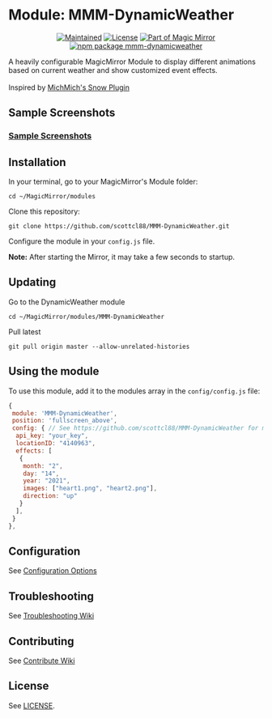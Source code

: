# Module: MMM-DynamicWeather

<p align="center">
  <a href="https://github.com/scottcl88/MMM-DynamicWeather"><img src="https://img.shields.io/maintenance/yes/2024?style=flat-square" alt="Maintained"/></a>
  <a href="./LICENSE"><img src="https://img.shields.io/badge/license-MIT-blue.svg" alt="License"></a>
  <a href="https://github.com/MagicMirrorOrg/MagicMirror"><img src="https://img.shields.io/badge/part%20of-Magic%20Mirror-%234f46e5?style=flat-square" alt="Part of Magic Mirror"/></a>
  <a href="https://www.npmjs.com/package/mmm-dynamicweather"><img src="https://img.shields.io/npm/v/mmm-dynamicweather" alt="npm package mmm-dynamicweather"/></a>
</p>

A heavily configurable MagicMirror Module to display different animations based on current weather and show customized event effects.
<br>
<br>
Inspired by [MichMich's Snow Plugin](https://github.com/MichMich/MMM-Snow)

## Sample Screenshots
### [Sample Screenshots](ExampleScreenshots.md)

## Installation

In your terminal, go to your MagicMirror's Module folder:

````
cd ~/MagicMirror/modules
````

Clone this repository:

````
git clone https://github.com/scottcl88/MMM-DynamicWeather.git
````

Configure the module in your `config.js` file.

**Note:** After starting the Mirror, it may take a few seconds to startup.

## Updating

Go to the DynamicWeather module

````
cd ~/MagicMirror/modules/MMM-DynamicWeather
````

Pull latest

````
git pull origin master --allow-unrelated-histories
````

## Using the module

To use this module, add it to the modules array in the `config/config.js` file:

````javascript
{
 module: 'MMM-DynamicWeather',
 position: 'fullscreen_above',
 config: { // See https://github.com/scottcl88/MMM-DynamicWeather for more information.
  api_key: "your_key",
  locationID: "4140963",
  effects: [
   {
    month: "2",
    day: "14",
    year: "2021",
    images: ["heart1.png", "heart2.png"],
    direction: "up"
   }
  ],
 }
},
````

## Configuration
See [Configuration Options](ConfigurationOptions.md)

## Troubleshooting
See [Troubleshooting Wiki](https://github.com/scottcl88/MMM-DynamicWeather/wiki/Troubleshooting)

## Contributing
See [Contribute Wiki](https://github.com/scottcl88/MMM-DynamicWeather/wiki/Contribute)

## License

See [LICENSE](./LICENSE).
